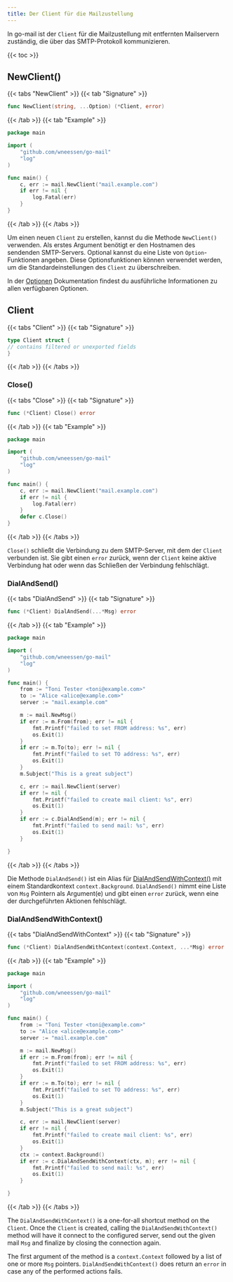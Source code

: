 ```yaml
---
title: Der Client für die Mailzustellung
---
```


In go-mail ist der `Client` für die Mailzustellung mit entfernten Mailservern zuständig, die über das SMTP-Protokoll kommunizieren.

{{< toc >}}

## NewClient()

{{< tabs "NewClient" >}}
{{< tab "Signature" >}}

```go
func NewClient(string, ...Option) (*Client, error)
```

{{< /tab >}}
{{< tab "Example" >}}

```go
package main

import (
    "github.com/wneessen/go-mail"
    "log"
)

func main() {
    c, err := mail.NewClient("mail.example.com")
    if err != nil {
        log.Fatal(err)
    }
}
```

{{< /tab >}}
{{< /tabs >}}

Um einen neuen `Client` zu erstellen, kannst du die Methode `NewClient()` verwenden. Als erstes Argument benötigt er den Hostnamen des sendenden SMTP-Servers. Optional kannst du eine Liste von `Option`-Funktionen angeben. Diese Optionsfunktionen können verwendet werden, um die Standardeinstellungen des `Client` zu überschreiben.

In der [Optionen](options) Dokumentation findest du ausführliche Informationen zu allen verfügbaren Optionen.

## Client

{{< tabs "Client" >}}
{{< tab "Signature" >}}

```go
type Client struct {
// contains filtered or unexported fields
}
```

{{< /tab >}}
{{< /tabs >}}

### Close()

{{< tabs "Close" >}}
{{< tab "Signature" >}}

```go
func (*Client) Close() error
```

{{< /tab >}}
{{< tab "Example" >}}

```go
package main

import (
    "github.com/wneessen/go-mail"
    "log"
)

func main() {
    c, err := mail.NewClient("mail.example.com")
    if err != nil {
        log.Fatal(err)
    }
    defer c.Close()
}
```

{{< /tab >}}
{{< /tabs >}}

`Close()` schließt die Verbindung zu dem SMTP-Server, mit dem der `Client` verbunden ist. Sie gibt einen `error` zurück, wenn der `Client` keine aktive Verbindung hat oder wenn das Schließen der Verbindung fehlschlägt.

### DialAndSend()

{{< tabs "DialAndSend" >}}
{{< tab "Signature" >}}

```go
func (*Client) DialAndSend(...*Msg) error
```

{{< /tab >}}
{{< tab "Example" >}}

```go
package main

import (
    "github.com/wneessen/go-mail"
    "log"
)

func main() {
    from := "Toni Tester <toni@example.com>"
    to := "Alice <alice@example.com>"
    server := "mail.example.com"

    m := mail.NewMsg()
    if err := m.From(from); err != nil {
        fmt.Printf("failed to set FROM address: %s", err)
        os.Exit(1)
    }
    if err := m.To(to); err != nil {
        fmt.Printf("failed to set TO address: %s", err)
        os.Exit(1)
    }
    m.Subject("This is a great subject")

    c, err := mail.NewClient(server)
    if err != nil {
        fmt.Printf("failed to create mail client: %s", err)
        os.Exit(1)
    }
    if err := c.DialAndSend(m); err != nil {
        fmt.Printf("failed to send mail: %s", err)
        os.Exit(1)
    }

}
```

{{< /tab >}}
{{< /tabs >}}

Die Methode `DialAndSend()` ist ein Alias für [DialAndSendWithContext()](#dialandsendwithcontext) mit einem Standardkontext `context.Background`. `DialAndSend()` nimmt eine Liste von `Msg` Pointern als Argument(e) und gibt einen `error` zurück, wenn eine der durchgeführten Aktionen fehlschlägt.

### DialAndSendWithContext()

{{< tabs "DialAndSendWithContext" >}}
{{< tab "Signature" >}}

```go
func (*Client) DialAndSendWithContext(context.Context, ...*Msg) error
```

{{< /tab >}}
{{< tab "Example" >}}

```go
package main

import (
    "github.com/wneessen/go-mail"
    "log"
)

func main() {
    from := "Toni Tester <toni@example.com>"
    to := "Alice <alice@example.com>"
    server := "mail.example.com"

    m := mail.NewMsg()
    if err := m.From(from); err != nil {
        fmt.Printf("failed to set FROM address: %s", err)
        os.Exit(1)
    }
    if err := m.To(to); err != nil {
        fmt.Printf("failed to set TO address: %s", err)
        os.Exit(1)
    }
    m.Subject("This is a great subject")

    c, err := mail.NewClient(server)
    if err != nil {
        fmt.Printf("failed to create mail client: %s", err)
        os.Exit(1)
    }
    ctx := context.Background()
    if err := c.DialAndSendWithContext(ctx, m); err != nil {
        fmt.Printf("failed to send mail: %s", err)
        os.Exit(1)
    }

}
```

{{< /tab >}}
{{< /tabs >}}

The `DialAndSendWithContext()` is a one-for-all shortcut method on the `Client`. Once the `Client` is created, calling the `DialAndSendWithContext()` method will have it connect to the configured server, send out the given mail `Msg` and finalize by closing the connection again.

The first argument of the method is a `context.Context` followed by a list of one or more `Msg` pointers. `DialAndSendWithContext()` does return an `error` in case any of the performed actions fails.